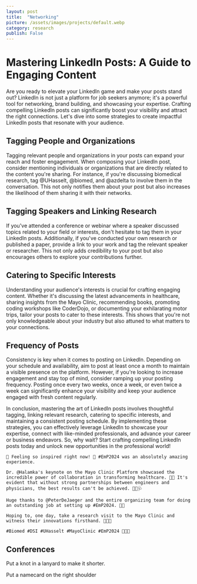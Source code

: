 ```yaml
---
layout: post
title:  "Networking"
picture: /assets/images/projects/default.webp
category: research
publish: False
---
```


# Mastering LinkedIn Posts: A Guide to Engaging Content

Are you ready to elevate your LinkedIn game and make your posts stand out? LinkedIn is not just a platform for job seekers anymore; it's a powerful tool for networking, brand building, and showcasing your expertise. Crafting compelling LinkedIn posts can significantly boost your visibility and attract the right connections. Let's dive into some strategies to create impactful LinkedIn posts that resonate with your audience.

## Tagging People and Organizations

Tagging relevant people and organizations in your posts can expand your reach and foster engagement. When composing your LinkedIn post, consider mentioning individuals or organizations that are directly related to the content you're sharing. For instance, if you're discussing biomedical research, tag @UHasselt, @biomed, and @azdelta to involve them in the conversation. This not only notifies them about your post but also increases the likelihood of them sharing it with their networks.

## Tagging Speakers and Linking Research

If you've attended a conference or webinar where a speaker discussed topics related to your field or interests, don't hesitate to tag them in your LinkedIn posts. Additionally, if you've conducted your own research or published a paper, provide a link to your work and tag the relevant speaker or researcher. This not only adds credibility to your post but also encourages others to explore your contributions further.

## Catering to Specific Interests

Understanding your audience's interests is crucial for crafting engaging content. Whether it's discussing the latest advancements in healthcare, sharing insights from the Mayo Clinic, recommending books, promoting coding workshops like CoderDojo, or documenting your exhilarating motor trips, tailor your posts to cater to these interests. This shows that you're not only knowledgeable about your industry but also attuned to what matters to your connections.

## Frequency of Posts

Consistency is key when it comes to posting on LinkedIn. Depending on your schedule and availability, aim to post at least once a month to maintain a visible presence on the platform. However, if you're looking to increase engagement and stay top of mind, consider ramping up your posting frequency. Posting once every two weeks, once a week, or even twice a week can significantly enhance your visibility and keep your audience engaged with fresh content regularly.

In conclusion, mastering the art of LinkedIn posts involves thoughtful tagging, linking relevant research, catering to specific interests, and maintaining a consistent posting schedule. By implementing these strategies, you can effectively leverage LinkedIn to showcase your expertise, connect with like-minded professionals, and advance your career or business endeavors. So, why wait? Start crafting compelling LinkedIn posts today and unlock new opportunities in the professional world!

```
🌟 Feeling so inspired right now! 🌟 #EmP2024 was an absolutely amazing experience.

Dr. @Halamka's keynote on the Mayo Clinic Platform showcased the incredible power of collaboration in transforming healthcare. 🏥✨ It's evident that without strong partnerships between engineers and physicians, the best results can't be achieved. 🤝🔧🩺

Huge thanks to @PeterDeJaeger and the entire organizing team for doing an outstanding job at setting up #EmP2024. 🙌🎉

Hoping to, one day, take a research visit to the Mayo Clinic and witness their innovations firsthand. 🌟🔬🚀

#Biomed #DSI #UHasselt #MayoClinic #EmP2024 🌟🔬🏥
```

## Conferences

Put a knot in a lanyard to make it shorter.

Put a namecard on the right shoulder